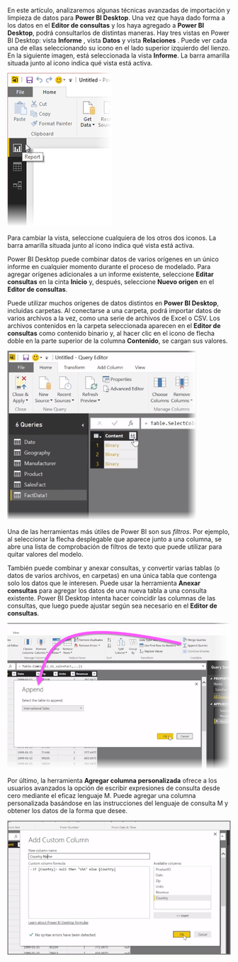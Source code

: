En este artículo, analizaremos algunas técnicas avanzadas de importación y limpieza de datos para **Power BI Desktop**. Una vez que haya dado forma a los datos en el **Editor de consultas** y los haya agregado a **Power BI Desktop**, podrá consultarlos de distintas maneras. Hay tres vistas en Power BI Desktop: vista **Informe** , vista **Datos** y vista **Relaciones** . Puede ver cada una de ellas seleccionando su icono en el lado superior izquierdo del lienzo. En la siguiente imagen, está seleccionada la vista **Informe**. La barra amarilla situada junto al icono indica qué vista está activa.

![](media/1-4-advanced-data-sources-and-transformation/1-4_1.png)

Para cambiar la vista, seleccione cualquiera de los otros dos iconos. La barra amarilla situada junto al icono indica qué vista está activa.

Power BI Desktop puede combinar datos de varios orígenes en un único informe en cualquier momento durante el proceso de modelado. Para agregar orígenes adicionales a un informe existente, seleccione **Editar consultas** en la cinta **Inicio** y, después, seleccione **Nuevo origen** en el **Editor de consultas**.

Puede utilizar muchos orígenes de datos distintos en **Power BI Desktop**, incluidas carpetas. Al conectarse a una carpeta, podrá importar datos de varios archivos a la vez, como una serie de archivos de Excel o CSV. Los archivos contenidos en la carpeta seleccionada aparecen en el **Editor de consultas** como contenido binario y, al hacer clic en el icono de flecha doble en la parte superior de la columna **Contenido**, se cargan sus valores.

![](media/1-4-advanced-data-sources-and-transformation/1-4_2.png)

Una de las herramientas más útiles de Power BI son sus *filtros*. Por ejemplo, al seleccionar la flecha desplegable que aparece junto a una columna, se abre una lista de comprobación de filtros de texto que puede utilizar para quitar valores del modelo.

También puede combinar y anexar consultas, y convertir varias tablas (o datos de varios archivos, en carpetas) en una única tabla que contenga solo los datos que le interesen. Puede usar la herramienta **Anexar consultas** para agregar los datos de una nueva tabla a una consulta existente. Power BI Desktop intenta hacer coincidir las columnas de las consultas, que luego puede ajustar según sea necesario en el **Editor de consultas**.

![](media/1-4-advanced-data-sources-and-transformation/1-4_3.png)

Por último, la herramienta **Agregar columna personalizada** ofrece a los usuarios avanzados la opción de escribir expresiones de consulta desde cero mediante el eficaz lenguaje M. Puede agregar una columna personalizada basándose en las instrucciones del lenguaje de consulta M y obtener los datos de la forma que desee.

![](media/1-4-advanced-data-sources-and-transformation/1-4_4.png)

